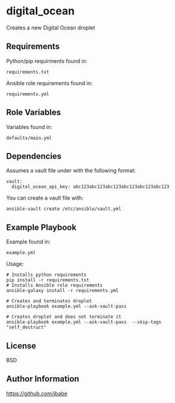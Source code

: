 digital_ocean
=========

Creates a new Digital Ocean droplet

Requirements
------------

Python/pip requirments found in:

    requirements.txt

Ansible role requirements found in:

    requirements.yml    

Role Variables
--------------

Variables found in:

    defaults/main.yml

Dependencies
------------

Assumes a vault file under with the following format:

    vault:
      digital_ocean_api_key: abc123abc123abc123abc123abc123abc123
  
You can create a vault file with:

    ansible-vault create /etc/ansible/vault.yml

Example Playbook
----------------

Example found in:

    example.yml

Usage:

    # Installs python requirements
    pip install -r requirements.txt
    # Installs Ansible role requirements
    ansible-galaxy install -r requirements.yml
  
    # Creates and terminates droplet
    ansible-playbook example.yml --ask-vault-pass
  
    # Creates droplet and does not terminate it
    ansible-playbook example.yml --ask-vault-pass  --skip-tags "self_destruct"

License
-------

BSD

Author Information
------------------

https://github.com/jbabe
